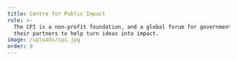 ```yaml
---
title: Centre for Public Impact
role: >-
  The CPI is a non-profit foundation, and a global forum for governments and
  their partners to help turn ideas into impact.
image: /uploads/cpi.jpg
order: 9
---
```


